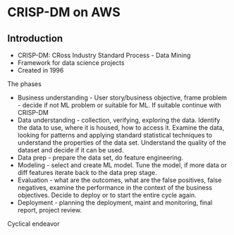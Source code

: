 # CRISP-DM on AWS

## Introduction

* CRISP-DM: CRoss Industry Standard Process - Data Mining
* Framework for data science projects
* Created in 1996

The phases

* Business understanding - User story/business objective, frame problem - decide if not ML problem or suitable for ML. If suitable continue with CRISP-DM
* Data understanding - collection, verifying, exploring the data. Identify the data to use, where it is housed, how to access it. Examine the data, looking for patterns and applying standard statistical techniques to understand the properties of the data set. Understand the quality of the dataset and decide if it can be used.
* Data prep - prepare the data set, do feature engineering. 
* Modeling - select and create ML model. Tune the model, if more data or diff features iterate back to the data prep stage.
* Evaluation - what are the outcomes, what are the false positives, false negatives, examine the performance in the context of the business objectives. Decide to deploy or to start the entire cycle again.
* Deployment - planning the deployment, maint and monitoring, final report, project review.

Cyclical endeavor